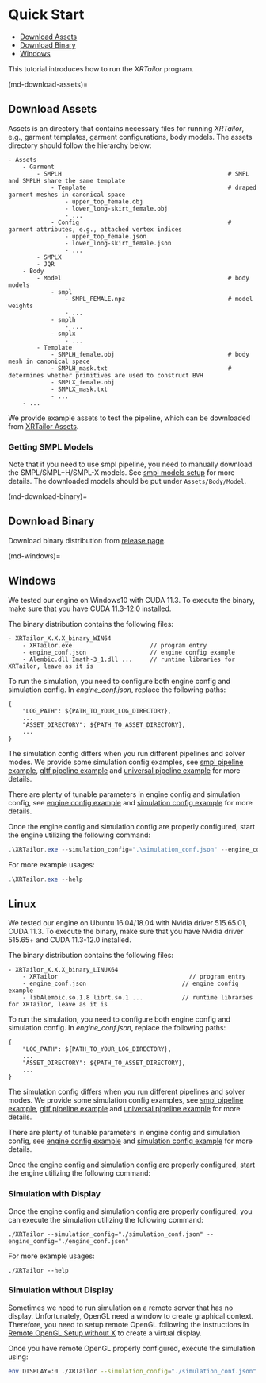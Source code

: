 # Quick Start

- [Download Assets](md-download-assets)
- [Download Binary](md-download-binary)
- [Windows](md-windows)


This tutorial introduces how to run the *XRTailor* program.

(md-download-assets)=

## Download Assets

<!-- ### Structure -->

Assets is an directory that contains necessary files for running *XRTailor*, e.g., garment templates, garment configurations, body models. The assets directory should follow the hierarchy below:

```shell
- Assets
    - Garment
        - SMPLH                                               # SMPL and SMPLH share the same template
            - Template                                        # draped garment meshes in canonical space
                - upper_top_female.obj
                - lower_long-skirt_female.obj
                - ...
            - Config                                          # garment attributes, e.g., attached vertex indices
                - upper_top_female.json
                - lower_long-skirt_female.json
                - ...
        - SMPLX
        - JQR
    - Body
        - Model                                               # body models
            - smpl
                - SMPL_FEMALE.npz                             # model weights
                - ...
            - smplh
                - ...
            - smplx  
                - ...                                     
        - Template                                            
            - SMPLH_female.obj                                # body mesh in canonical space
            - SMPLH_mask.txt                                  # determines whether primitives are used to construct BVH
            - SMPLX_female.obj
            - SMPLX_mask.txt
            - ...
    - ...
```

We provide example assets to test the pipeline, which can be downloaded from [XRTailor Assets](https://drive.google.com/file/d/1uIDpHj3IwgDJpAmNw_X30KlaJTOfRu4r/view?usp=sharing).

### Getting SMPL Models

Note that if you need to use smpl pipeline, you need to manually download the SMPL/SMPL+H/SMPL-X models. See [smpl models setup](https://github.com/sxyu/smplxpp/tree/master/data/models) for more details. The downloaded models should be put under ```Assets/Body/Model```.

(md-download-binary)=

## Download Binary

Download binary distribution from [release page](https://github.com/openxrlab/xrtailor/releases).

(md-windows)=

## Windows

We tested our engine on Windows10 with CUDA 11.3. To execute the binary, make sure that you have CUDA 11.3-12.0 installed.

The binary distribution contains the following files:

```text
- XRTailor_X.X.X_binary_WIN64
    - XRTailor.exe                      // program entry
    - engine_conf.json                  // engine config example
    - Alembic.dll Imath-3_1.dll ...     // runtime libraries for XRTailor, leave as it is
```

To run the simulation, you need to configure both engine config and simulation config. In *engine_conf.json*, replace the following paths:

```shell
{
    "LOG_PATH": ${PATH_TO_YOUR_LOG_DIRECTORY},
    ...
    "ASSET_DIRECTORY": ${PATH_TO_ASSET_DIRECTORY},
    ...
}
```

The simulation config differs when you run different pipelines and solver modes. We provide some simulation config examples, see [smpl pipeline example](https://github.com/openxrlab/xrtailor/tree/main/examples/smpl/), [gltf pipeline example](https://github.com/openxrlab/xrtailor/tree/main/examples/gltf/) and [universal pipeline example](https://github.com/openxrlab/xrtailor/tree/main/examples/universal/) for more details.

There are plenty of tunable parameters in engine config and simulation config, see [engine config example](./engine_config_example.md) and [simulation config example](./simulation_config_example.md) for more details.

Once the engine config and simulation config are properly configured, start the engine utilizing the following command:

```powershell
.\XRTailor.exe --simulation_config=".\simulation_conf.json" --engine_config=".\engine_conf.json"
```

For more example usages:

```powershell
.\XRTailor.exe --help
```

## Linux

We tested our engine on Ubuntu 16.04/18.04 with Nvidia driver 515.65.01, CUDA 11.3. To execute the binary, make sure that you have Nvidia driver 515.65+ and CUDA 11.3-12.0 installed.

The binary distribution contains the following files:

```text
- XRTailor_X.X.X_binary_LINUX64
    - XRTailor                                     // program entry
    - engine_conf.json                           // engine config example
    - libAlembic.so.1.8 librt.so.1 ...           // runtime libraries for XRTailor, leave as it is
```

To run the simulation, you need to configure both engine config and simulation config. In *engine_conf.json*, replace the following paths:

```shell
{
    "LOG_PATH": ${PATH_TO_YOUR_LOG_DIRECTORY},
    ...
    "ASSET_DIRECTORY": ${PATH_TO_ASSET_DIRECTORY},
    ...
}
```

The simulation config differs when you run different pipelines and solver modes. We provide some simulation config examples, see [smpl pipeline example](https://github.com/openxrlab/xrtailor/tree/main/examples/smpl/), [gltf pipeline example](https://github.com/openxrlab/xrtailor/tree/main/examples/gltf/) and [universal pipeline example](https://github.com/openxrlab/xrtailor/tree/main/examples/universal/) for more details.

There are plenty of tunable parameters in engine config and simulation config, see [engine config example](./engine_config_example.md) and [simulation config example](./simulation_config_example.md) for more details.

Once the engine config and simulation config are properly configured, start the engine utilizing the following command:

### Simulation with Display

Once the engine config and simulation config are properly configured, you can execute the simulation utilizing the following command:

```shell
./XRTailor --simulation_config="./simulation_conf.json" --engine_config="./engine_conf.json"
```

For more example usages:

```
./XRTailor --help
```

### Simulation without Display

Sometimes we need to run simulation on a remote server that has no display. Unfortunately, OpenGL need a window to create graphical context. Therefore, you need to setup remote OpenGL following the instructions in [Remote OpenGL Setup without X](https://gist.github.com/shehzan10/8d36c908af216573a1f0) to create a virtual display.

Once you have remote OpenGL properly configured, execute the simulation using:

```bash
env DISPLAY=:0 ./XRTailor --simulation_config="./simulation_conf.json" --engine_config="./engine_conf.json"
```
